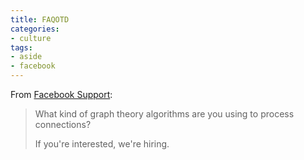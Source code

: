 ```yaml
---
title: FAQOTD
categories:
- culture
tags:
- aside
- facebook
---
```


From [Facebook Support][1]:

   [1]: http://www.facebook.com/help.php

> What kind of graph theory algorithms are you using to process connections?
> 
> If you're interested, we're hiring.
